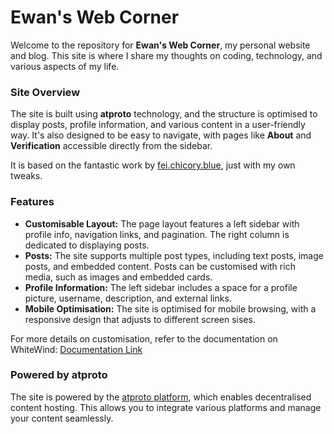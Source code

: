 # Ewan's Web Corner

Welcome to the repository for **Ewan's Web Corner**, my personal website and blog. This site is where I share my thoughts on coding, technology, and various aspects of my life.

### Site Overview

The site is built using **atproto** technology, and the structure is optimised to display posts, profile information, and various content in a user-friendly way. It's also designed to be easy to navigate, with pages like **About** and **Verification** accessible directly from the sidebar.

It is based on the fantastic work by [fei.chicory.blue](https://codeberg.org/fei-chicory-blue/atproto-site), just with my own tweaks.

### Features
- **Customisable Layout:** The page layout features a left sidebar with profile info, navigation links, and pagination. The right column is dedicated to displaying posts.
- **Posts:** The site supports multiple post types, including text posts, image posts, and embedded content. Posts can be customised with rich media, such as images and embedded cards.
- **Profile Information:** The left sidebar includes a space for a profile picture, username, description, and external links.
- **Mobile Optimisation:** The site is optimised for mobile browsing, with a responsive design that adjusts to different screen sises.

For more details on customisation, refer to the documentation on WhiteWind: [Documentation Link](https://whtwnd.com/did:plc:xz3euvkhf44iadavovbsmqoo/3laxrz4dl4s2f)

### Powered by atproto

The site is powered by the [atproto platform](https://atproto.com), which enables decentralised content hosting. This allows you to integrate various platforms and manage your content seamlessly.
